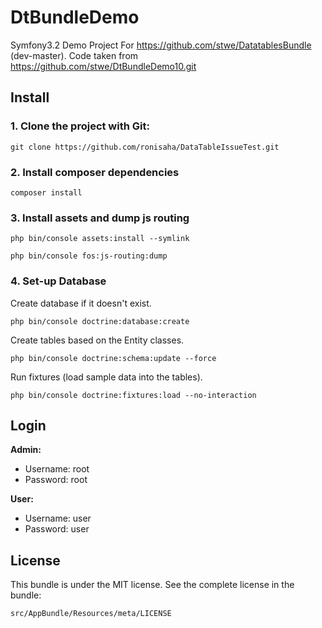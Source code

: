 DtBundleDemo
============

Symfony3.2 Demo Project For https://github.com/stwe/DatatablesBundle (dev-master). 
Code taken from https://github.com/stwe/DtBundleDemo10.git

## Install

### 1. Clone the project with Git:

```
git clone https://github.com/ronisaha/DataTableIssueTest.git
```

### 2. Install composer dependencies

```
composer install
```

### 3. Install assets and dump js routing

```
php bin/console assets:install --symlink
```

```
php bin/console fos:js-routing:dump
```

### 4. Set-up Database

Create database if it doesn't exist.
```
php bin/console doctrine:database:create
```
Create tables based on the Entity classes.
```
php bin/console doctrine:schema:update --force
```
Run fixtures (load sample data into the tables).
```
php bin/console doctrine:fixtures:load --no-interaction
```

## Login

**Admin:**

- Username: root
- Password: root

**User:**

- Username: user
- Password: user

## License

This bundle is under the MIT license. See the complete license in the bundle:

    src/AppBundle/Resources/meta/LICENSE
